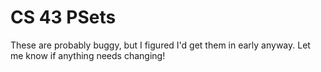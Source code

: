 # CS 43 PSets

These are probably buggy, but I figured I'd get them in early anyway. Let me know if anything needs changing!
